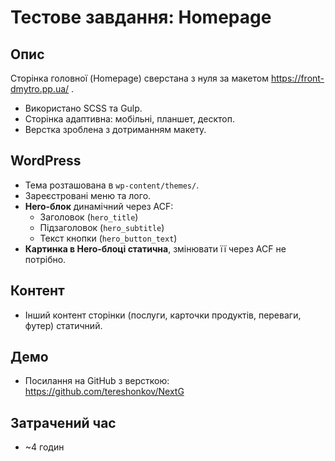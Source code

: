 # Тестове завдання: Homepage

## Опис
Сторінка головної (Homepage) сверстана з нуля за макетом https://front-dmytro.pp.ua/ .

- Використано SCSS та Gulp.
- Сторінка адаптивна: мобільні, планшет, десктоп.
- Верстка зроблена з дотриманням макету.

## WordPress
- Тема розташована в `wp-content/themes/`.
- Зареєстровані меню та лого.
- **Hero-блок** динамічний через ACF:
  - Заголовок (`hero_title`)
  - Підзаголовок (`hero_subtitle`)
  - Текст кнопки (`hero_button_text`)
- **Картинка в Hero-блоці статична**, змінювати її через ACF не потрібно.

## Контент
- Інший контент сторінки (послуги, карточки продуктів, переваги, футер) статичний.

## Демо
- Посилання на GitHub з версткою: https://github.com/tereshonkov/NextG

## Затрачений час
- ~4 годин
